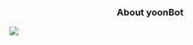 ### <center> About yoonBot

<img align="center" src="https://github-readme-stats.vercel.app/api/<top-langs>/?username=<USERNAME>&theme=<THEME_NAME>" />
